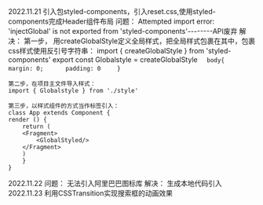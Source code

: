 2022.11.21
引入包styled-components，引入reset.css,使用styled-components完成Header组件布局
问题：
    Attempted import error: 'injectGlobal' is not exported from 'styled-components'--------API废弃
解决：
    第一步， 用createGlobalStyle定义全局样式，把全局样式包裹在其中，包裹css样式使用反引号字符串：
    import { createGlobalStyle } from 'styled-components'
    export const Globalstyle = createGlobalStyle`　
    body{
    　　margin: 0;
　  　padding: 0
　  }`

    第二步，在项目主文件导入样式：
    import { Globalstyle } from './style'

    第三步，以样式组件的方式当作标签引入：
    class App extends Component {
    render () {
        return (
        <Fragment>
            <GlobalStyled/>
        </Fragment>
        )
        }
    }
2022.11.22
问题：
    无法引入阿里巴巴图标库
解决：
    生成本地代码引入
2022.11.23
利用CSSTransition实现搜索框的动画效果